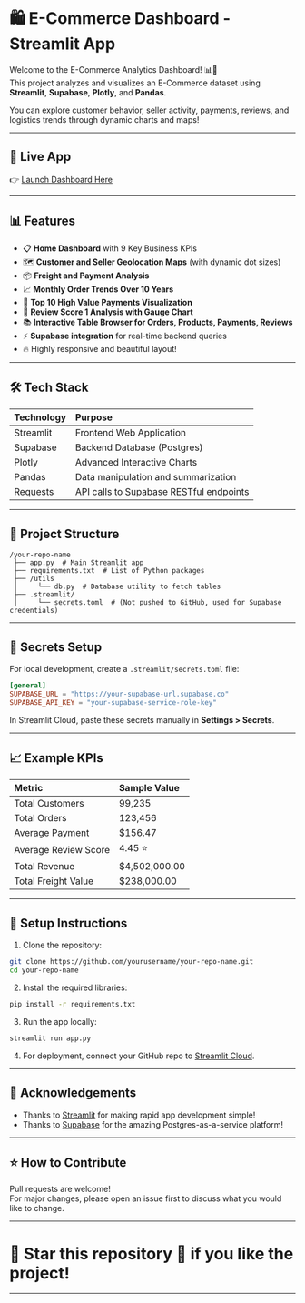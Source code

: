 # 🛍️ E-Commerce Dashboard - Streamlit App

Welcome to the E-Commerce Analytics Dashboard! 📊🚀  
This project analyzes and visualizes an E-Commerce dataset using **Streamlit**, **Supabase**, **Plotly**, and **Pandas**.

You can explore customer behavior, seller activity, payments, reviews, and logistics trends through dynamic charts and maps!

---

## 🚀 Live App

👉 [Launch Dashboard Here](https://e-commerce-app-dmql.streamlit.app/)

---

## 📊 Features

- 📋 **Home Dashboard** with 9 Key Business KPIs
- 🗺️ **Customer and Seller Geolocation Maps** (with dynamic dot sizes)
- 📦 **Freight and Payment Analysis**
- 📈 **Monthly Order Trends Over 10 Years**
- 🎯 **Top 10 High Value Payments Visualization**
- 🌟 **Review Score 1 Analysis with Gauge Chart**
- 📚 **Interactive Table Browser for Orders, Products, Payments, Reviews**
- ⚡ **Supabase integration** for real-time backend queries
- 🔥 Highly responsive and beautiful layout!

---

## 🛠️ Tech Stack

| Technology | Purpose |
|:-----------|:--------|
| Streamlit | Frontend Web Application |
| Supabase | Backend Database (Postgres) |
| Plotly | Advanced Interactive Charts |
| Pandas | Data manipulation and summarization |
| Requests | API calls to Supabase RESTful endpoints |

---

## 📂 Project Structure

```
/your-repo-name
 ├── app.py  # Main Streamlit app
 ├── requirements.txt  # List of Python packages
 ├── /utils
 │     └── db.py  # Database utility to fetch tables
 ├── .streamlit/
 │     └── secrets.toml  # (Not pushed to GitHub, used for Supabase credentials)
```

---

## 🔑 Secrets Setup

For local development, create a `.streamlit/secrets.toml` file:

```toml
[general]
SUPABASE_URL = "https://your-supabase-url.supabase.co"
SUPABASE_API_KEY = "your-supabase-service-role-key"
```

In Streamlit Cloud, paste these secrets manually in **Settings > Secrets**.

---

## 📈 Example KPIs

| Metric | Sample Value |
|:-------|:-------------|
| Total Customers | 99,235 |
| Total Orders | 123,456 |
| Average Payment | $156.47 |
| Average Review Score | 4.45 ⭐ |
| Total Revenue | $4,502,000.00 |
| Total Freight Value | $238,000.00 |

---

## 📜 Setup Instructions

1. Clone the repository:

```bash
git clone https://github.com/yourusername/your-repo-name.git
cd your-repo-name
```

2. Install the required libraries:

```bash
pip install -r requirements.txt
```

3. Run the app locally:

```bash
streamlit run app.py
```

4. For deployment, connect your GitHub repo to [Streamlit Cloud](https://streamlit.io/cloud).

---
## 💬 Acknowledgements

- Thanks to [Streamlit](https://streamlit.io) for making rapid app development simple!
- Thanks to [Supabase](https://supabase.io) for the amazing Postgres-as-a-service platform!

---

## ⭐ How to Contribute

Pull requests are welcome!  
For major changes, please open an issue first to discuss what you would like to change.

---

# 📢 Star this repository 🌟 if you like the project!

---
